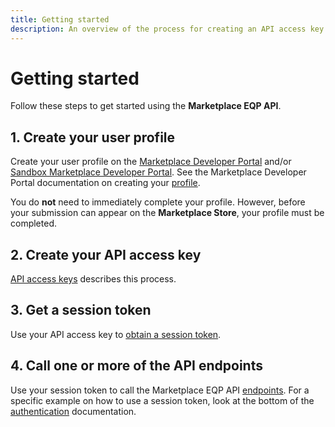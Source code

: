 ```yaml
---
title: Getting started
description: An overview of the process for creating an API access key and session token, which are required for using Marketplace EQP APIs.
---
```


# Getting started

Follow these steps to get started using the **Marketplace EQP API**.

## 1. Create your user profile

Create your user profile on the [Marketplace Developer Portal][1] and/or [Sandbox Marketplace Developer Portal][2]. See the Marketplace Developer Portal documentation on creating your [profile](../sellers/profile-information.md).

<InlineAlert variant="info" slots="text"/>

You do **not** need to immediately complete your profile.  However, before your submission can appear on the **Marketplace Store**, your profile must be completed.

## 2. Create your API access key

[API access keys](access-keys.md) describes this process.

## 3. Get a session token

Use your API access key to [obtain a session token](auth.md#session-token).

## 4. Call one or more of the API endpoints

Use your session token to call the Marketplace EQP API [endpoints](rest-api.md).
For a specific example on how to use a session token, look at the bottom of the [authentication](auth.md#token-use) documentation.

[1]: https://developer.magento.com
[2]: https://developer-stg.magento.com
